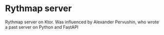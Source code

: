 # Rythmap server
Rythmap server on Ktor. Was influenced by Alexander Pervushin, who wrote a past server on Python and FastAPI